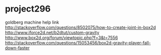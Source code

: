 project296
==========

goldberg machine 
help link
http://stackoverflow.com/questions/8502075/how-to-create-joint-in-box2d
http://www.iforce2d.net/b2dtut/custom-gravity
http://www.box2d.org/forum/viewtopic.php?f=3&t=7556
http://stackoverflow.com/questions/15053456/box2d-gravity-player-fall-down-faster
